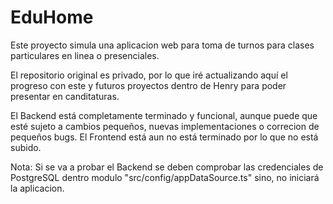 # EduHome

Este proyecto simula una aplicacion web para toma de turnos para clases particulares en linea o presenciales.

El repositorio original es privado, por lo que iré actualizando aquí el progreso con este y futuros proyectos dentro de Henry para poder presentar en canditaturas.

El Backend está completamente terminado y funcional, aunque puede que esté sujeto a cambios pequeños, nuevas implementaciones o correcion de pequeños bugs.
El Frontend está aun no está terminado por lo que no está subido.

Nota: Si se va a probar el Backend se deben comprobar las credenciales de PostgreSQL dentro modulo "src/config/appDataSource.ts" sino, no iniciará la aplicacion.

